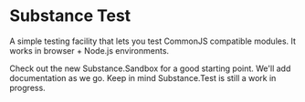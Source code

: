 Substance Test
=====

A simple testing facility that lets you test CommonJS compatible modules. It works in browser + Node.js environments.

Check out the new Substance.Sandbox for a good starting point. We'll add documentation as we go. Keep in mind Substance.Test is still a work in progress.
